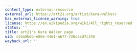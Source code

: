 ```yaml
---
content_type: external-resource
external_url: https://art21.org/artist/kara-walker/
has_external_license_warning: true
license: https://en.wikipedia.org/wiki/All_rights_reserved
status: ''
title: art21's Kara Walker page
uid: c5ba0bdb-e80e-44e1-a677-726cacd7c340
wayback_url: ''
---
```

